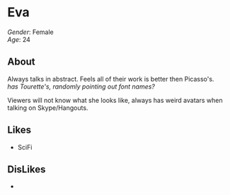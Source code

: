 Eva
===================
  
*Gender*: Female  
*Age*: 24
  

About
------
Always talks in abstract. Feels all of their work is better then Picasso's.  
*has Tourette's, randomly pointing out font names?*
  
Viewers will not know what she looks like, always has weird avatars when talking on Skype/Hangouts.

Likes
------
+ SciFi
  
DisLikes
---------
+ 
